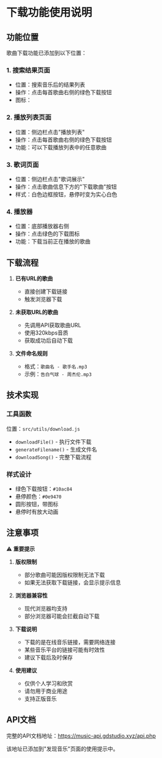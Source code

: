 # 下载功能使用说明

## 功能位置

歌曲下载功能已添加到以下位置：

### 1. 搜索结果页面
- 位置：搜索音乐后的结果列表
- 操作：点击每首歌曲右侧的绿色下载按钮
- 图标：<i class="fas fa-download"></i>

### 2. 播放列表页面
- 位置：侧边栏点击"播放列表"
- 操作：点击每首歌曲右侧的绿色下载按钮
- 功能：可以下载播放列表中的任意歌曲

### 3. 歌词页面
- 位置：侧边栏点击"歌词展示"
- 操作：点击歌曲信息下方的"下载歌曲"按钮
- 样式：白色边框按钮，悬停时变为实心白色

### 4. 播放器
- 位置：底部播放器右侧
- 操作：点击绿色的下载图标
- 功能：下载当前正在播放的歌曲

## 下载流程

1. **已有URL的歌曲**
   - 直接创建下载链接
   - 触发浏览器下载

2. **未获取URL的歌曲**
   - 先调用API获取歌曲URL
   - 使用320kbps音质
   - 获取成功后自动下载

3. **文件命名规则**
   - 格式：`歌曲名 - 歌手名.mp3`
   - 示例：`告白气球 - 周杰伦.mp3`

## 技术实现

### 工具函数
位置：`src/utils/download.js`

- `downloadFile()` - 执行文件下载
- `generateFilename()` - 生成文件名
- `downloadSong()` - 完整下载流程

### 样式设计
- 绿色下载按钮：`#10ac84`
- 悬停颜色：`#0e9470`
- 圆形按钮，带图标
- 悬停时有放大动画

## 注意事项

⚠️ **重要提示**

1. **版权限制**
   - 部分歌曲可能因版权限制无法下载
   - 如果无法获取下载链接，会显示提示信息

2. **浏览器兼容性**
   - 现代浏览器均支持
   - 部分浏览器可能会拦截自动下载

3. **下载说明**
   - 下载的是在线音乐链接，需要网络连接
   - 某些音乐平台的链接可能有时效性
   - 建议下载后及时保存

4. **使用建议**
   - 仅供个人学习和欣赏
   - 请勿用于商业用途
   - 支持正版音乐

## API文档

完整的API文档地址：https://music-api.gdstudio.xyz/api.php

该地址已添加到"发现音乐"页面的使用提示中。
